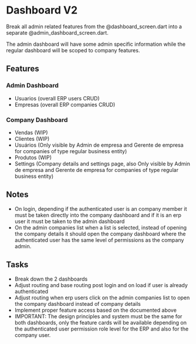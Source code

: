 # Dashboard V2

Break all admin related features from the @dashboard_screen.dart into a separate @admin_dashboard_screen.dart.

The admin dashboard will have some admin specific information while the regular dashboard will be
scoped to company features.

## Features

### Admin Dashboard

- Usuarios (overall ERP users CRUD)
- Empresas (overall ERP companies CRUD)

### Company Dashboard

- Vendas (WIP)
- Clientes (WIP)
- Usuários (Only visible by Admin de empresa and Gerente de empresa for companies of type regular business entity)
- Produtos (WIP)
- Settings (Company details and settings page, also Only visible by Admin de empresa and Gerente de empresa for companies of type regular business entity)

## Notes

- On login, depending if the authenticated user is an company member it must be taken directly into the company dashboard and if it is an erp user it must be taken to the admin dashboard
- On the admin companies list when a list is selected, instead of opening the company details it should open the company dashboard where the authenticated user has the same level of permissions as the company admin.

## Tasks

- Break down the 2 dashboards
- Adjust routing and base routing post login and on load if user is already authenticated
- Adjust routing when erp users click on the admin companies list to open the company dashboard instead of company details
- Implement proper feature access based on the documented above
- IMPORTANT: The design principles and system must be the same for both dashboards, only the feature cards will be available depending on the authenticated user permission role level for the ERP and also for the company user.

